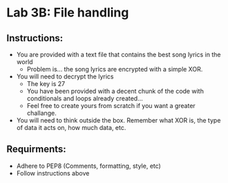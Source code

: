# Lab 3B: File handling

## Instructions:

* You are provided with a text file that contains the best song lyrics in the world
    * Problem is... the song lyrics are encrypted with a simple XOR.
* You will need to decrypt the lyrics
    * The key is 27
    * You have been provided with a decent chunk of the code with conditionals and loops already created...
    * Feel free to create yours from scratch if you want a greater challange. 
* You will need to think outside the box. Remember what XOR is, the type of data it acts on, how much data, etc. 

## Requirments:

* Adhere to PEP8 (Comments, formatting, style, etc)
* Follow instructions above